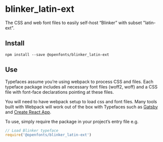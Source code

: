 
# blinker_latin-ext

The CSS and web font files to easily self-host “Blinker” with subset "latin-ext".

## Install

`npm install --save @openfonts/blinker_latin-ext`

## Use

Typefaces assume you’re using webpack to process CSS and files. Each typeface
package includes all necessary font files (woff2, woff) and a CSS file with
font-face declarations pointing at these files.

You will need to have webpack setup to load css and font files. Many tools built
with Webpack will work out of the box with Typefaces such as [Gatsby](https://github.com/gatsbyjs/gatsby)
and [Create React App](https://github.com/facebookincubator/create-react-app).

To use, simply require the package in your project’s entry file e.g.

```javascript
// Load Blinker typeface
require('@openfonts/blinker_latin-ext')
```
